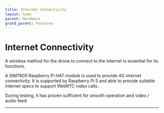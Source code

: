 ```yaml
---
title: Internet Connectivity
layout: home
parent: Hardware
grand_parent: Features
---
```

# Internet Connectivity

A wireless method for the drone to connect to the internet is essential for its functions.  

A SIM7600 Raspberry Pi HAT module is used to provide 4G internet connectivity. It is supported by Raspberry Pi 5 and able to provide suitable internet specs to support WebRTC video calls.  
  
During testing, it has proven sufficient for smooth operation and video / audio feed.  
  

----

[Just the Docs]: https://just-the-docs.github.io/just-the-docs/
[GitHub Pages]: https://docs.github.com/en/pages
[README]: https://github.com/just-the-docs/just-the-docs-template/blob/main/README.md
[Jekyll]: https://jekyllrb.com
[GitHub Pages / Actions workflow]: https://github.blog/changelog/2022-07-27-github-pages-custom-github-actions-workflows-beta/
[use this template]: https://github.com/just-the-docs/just-the-docs-template/generate
